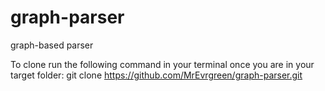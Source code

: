 # graph-parser
graph-based parser

To clone run the following command in your terminal once you are in your target folder:
git clone https://github.com/MrEvrgreen/graph-parser.git
